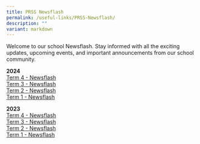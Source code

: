 ```yaml
---
title: PRSS Newsflash
permalink: /useful-links/PRSS-Newsflash/
description: ""
variant: markdown
---
```

Welcome to our school Newsflash. Stay informed with all the exciting updates, upcoming events, and important announcements from our school community. 

**2024**  
[Term 4 - Newsflash](/files/Useful%20Links/Newsflash_Term_4_2024.pdf)<br>
[Term 3 - Newsflash](/files/Newsflash__Term_3_2024_Final.pdf)<br>
[Term 2 - Newsflash](/files/Newsflash_Term_2_2024.pdf)<br>
[Term 1 - Newsflash](/files/Useful%20Links/Newsflash/Newsflash_Term_1_2024__final_.pdf)<br>


**2023**  
[Term 4 - Newsflash](/files/Useful%20Links/Newsflash/Newsflash_Term_4_2023.pdf)<br>
[Term 3 - Newsflash](/files/Useful%20Links/Newsflash/newsflash%20term%203%202023_final.pdf)<br>
[Term 2 - Newsflash](/files/Useful%20Links/Newsflash/newsflash%20term%202%202023_final.pdf)<br>
[Term 1 - Newsflash](/files/Useful%20Links/Newsflash/newsflash%20term%202%202023_final.pdf)